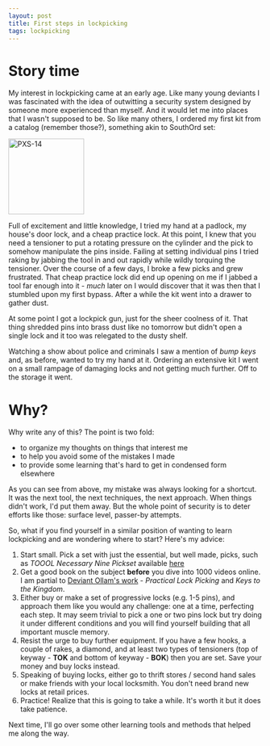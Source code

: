 ```yaml
---
layout: post
title: First steps in lockpicking
tags: lockpicking
---
```


# Story time

My interest in lockpicking came at an early age. Like many young deviants I was fascinated with the idea of outwitting a security system designed by someone more experienced than myself. And it would let me into places that I wasn't supposed to be. So like many others, I ordered my first kit from a catalog (remember those?), something akin to SouthOrd set:

<img src="https://cdn.shopify.com/s/files/1/2590/1580/products/PXS-14-OPEN-20MP_740x.jpg" alt="PXS-14" title="Lockpick set" height="150"/>

Full of excitement and little knowledge, I tried my hand at a padlock, my house's door lock, and a cheap practice lock. At this point, I knew that you need a tensioner to put a rotating pressure on the cylinder and the pick to somehow manipulate the pins inside. Failing at setting individual pins I tried raking by jabbing the tool in and out rapidly while wildly torquing the tensioner. Over the course of a few days, I broke a few picks and grew frustrated. That cheap practice lock did end up opening on me if I jabbed a tool far enough into it - *much* later on I would discover that it was then that I stumbled upon my first bypass. After a while the kit went into a drawer to gather dust.

At some point I got a lockpick gun, just for the sheer coolness of it. That thing shredded pins into brass dust like no tomorrow but didn't open a single lock and it too was relegated to the dusty shelf. 

Watching a show about police and criminals I saw a mention of *bump keys* and, as before, wanted to try my hand at it. Ordering an extensive kit I went on a small rampage of damaging locks and not getting much further. Off to the storage it went.


# Why?

Why write any of this? The point is two fold:
- to organize my thoughts on things that interest me
- to help you avoid some of the mistakes I made
- to provide some learning that's hard to get in condensed form elsewhere

As you can see from above, my mistake was always looking for a shortcut. It was the next tool, the next techniques, the next approach. When things didn't work, I'd put them away. But the whole point of security is to deter efforts like those: surface level, passer-by attempts.

So, what if you find yourself in a similar position of wanting to learn lockpicking and are wondering where to start? Here's my advice:

  1. Start small. Pick a set with just the essential, but well made, picks, such as _TOOOL Necessary Nine Pickset_ available [here](https://toool.us/equipment.html)
  2. Get a good book on the subject **before** you dive into 1000 videos online. I am partial to [Deviant Ollam's work](https://deviating.net/lockpicking/equipment.html) - *Practical Lock Picking* and *Keys to the Kingdom*.
  3. Either buy or make a set of progressive locks (e.g. 1-5 pins), and approach them like you would any challenge: one at a time, perfecting each step. It may seem trivial to pick a one or two pins lock but try doing it under different conditions and you will find yourself building that all important muscle memory.
  4. Resist the urge to buy further equipment. If you have a few hooks, a couple of rakes, a diamond, and at least two types of tensioners (top of keyway -  **TOK** and bottom of keyway - **BOK**) then you are set. Save your money and buy locks instead. 
  5. Speaking of buying locks, either go to thrift stores / second hand sales or make friends with your local locksmith. You don't need brand new locks at retail prices.
  6. Practice! Realize that this is going to take a while. It's worth it but it does take patience.


Next time, I'll go over some other learning tools and methods that helped me along the way.
